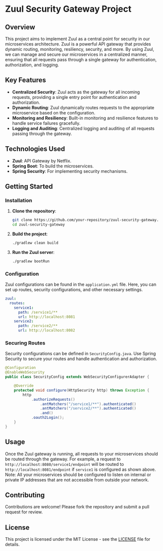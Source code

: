 
# Zuul Security Gateway Project

## Overview

This project aims to implement Zuul as a central point for security in our microservices architecture. Zuul is a powerful API gateway that provides dynamic routing, monitoring, resiliency, security, and more. By using Zuul, we can manage and secure our microservices in a centralized manner, ensuring that all requests pass through a single gateway for authentication, authorization, and logging.

## Key Features

- **Centralized Security**: Zuul acts as the gateway for all incoming requests, providing a single entry point for authentication and authorization.
- **Dynamic Routing**: Zuul dynamically routes requests to the appropriate microservice based on the configuration.
- **Monitoring and Resiliency**: Built-in monitoring and resilience features to handle service failures gracefully.
- **Logging and Auditing**: Centralized logging and auditing of all requests passing through the gateway.

## Technologies Used

- **Zuul**: API Gateway by Netflix.
- **Spring Boot**: To build the microservices.
- **Spring Security**: For implementing security mechanisms.

## Getting Started

### Installation

1. **Clone the repository**:
    ```bash
    git clone https://github.com/your-repository/zuul-security-gateway.git
    cd zuul-security-gateway
    ```

2. **Build the project**:
    ```bash
    ./gradlew clean build
    ```

3. **Run the Zuul server**:
    ```bash
    ./gradlew bootRun
    ```

### Configuration

Zuul configurations can be found in the `application.yml` file. Here, you can set up routes, security configurations, and other necessary settings.

```yaml
zuul:
  routes:
    service1:
      path: /service1/**
      url: http://localhost:8081
    service2:
      path: /service2/**
      url: http://localhost:8082


```

### Securing Routes

Security configurations can be defined in `SecurityConfig.java`. Use Spring Security to secure your routes and handle authentication and authorization.

```java
@Configuration
@EnableWebSecurity
public class SecurityConfig extends WebSecurityConfigurerAdapter {

    @Override
    protected void configure(HttpSecurity http) throws Exception {
        http
            .authorizeRequests()
                .antMatchers("/service1/**").authenticated()
                .antMatchers("/service2/**").authenticated()
                .and()
            .oauth2Login();
    }
}
```

## Usage

Once the Zuul gateway is running, all requests to your microservices should be routed through the gateway. For example, a request to `http://localhost:8080/service1/endpoint` will be routed to `http://localhost:8081/endpoint` if `service1` is configured as shown above.
Note: All your microservices should be configured to listen on internal or private IP addresses that are not accessible from outside your network.

## Contributing

Contributions are welcome! Please fork the repository and submit a pull request for review.

## License

This project is licensed under the MIT License - see the [LICENSE](LICENSE) file for details.
